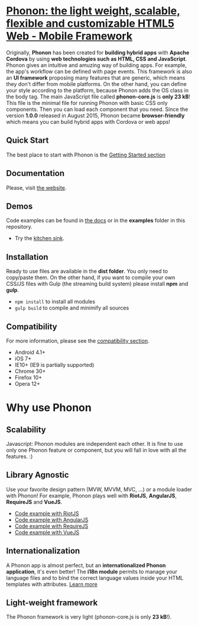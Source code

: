 # [Phonon: the light weight, scalable, flexible and customizable HTML5 Web - Mobile Framework ](http://phonon.quarkdev.com)

Originally, **Phonon** has been created for **building hybrid apps** with **Apache Cordova** by using **web technologies such as HTML, CSS and JavaScript**. Phonon gives an intuitive and amuzing way of building apps. For example, the app's workflow can be defined with page events. This framework is also an **UI framework** proposing many features that are generic, which means they don't differ from mobile platforms. On the other hand, you can define your style according to the platform, because Phonon adds the OS class in the body tag.
The main JavaScript file called **phonon-core.js** is **only 23 kB**! This file is the minimal file for running Phonon with basic CSS only components. Then you can load each component that you need.
Since the version **1.0.0** released in August 2015, Phonon became **browser-friendly** which means you can build hybrid apps with Cordova or web apps!

## Quick Start

The best place to start with Phonon is the [Getting Started section](http://phonon.quarkdev.com/#getting-started)

## Documentation

Please, visit [the website](http://phonon.quarkdev.com/docs/).

## Demos

Code examples can be found in [the docs](http://phonon.quarkdev.com/docs/) or in the **examples** folder in this repository.

 - Try the [kitchen sink](http://phonon.quarkdev.com/App/public/phonon/kitchen-sink/).

## Installation

Ready to use files are available in the **dist folder**. You only need to copy/paste them.
On the other hand, if you want to compile your own CSS/JS files with Gulp (the streaming build system) please install **npm** and **gulp**.

 - `npm install` to install all modules
 - `gulp build` to compile and minimify all sources

## Compatibility

For more information, please see the [compatibility section](http://phonon.quarkdev.com/#compatibility).

 - Android 4.1+
 - iOS 7+
 - IE10+ (IE9 is partially supported)
 - Chrome 30+
 - Firefox 10+
 - Opera 12+

# Why use Phonon

## Scalability

Javascript: Phonon modules are independent each other.
It is fine to use only one Phonon feature or component, but you will fall in love with all the features. :)


## Library Agnostic

Use your favorite design pattern (MVW, MVVM, MVC, ...) or a module loader with Phonon! For example, Phonon plays well with **RiotJS**, **AngularJS**, **RequireJS** and **VueJS**.

 - [Code example with RiotJS](https://github.com/quark-dev/Phonon-Framework/tree/master/examples/pizza-app-with-riot)
 - [Code example with AngularJS](https://github.com/quark-dev/Phonon-Framework/tree/master/examples/pizza-app-with-angular)
 - [Code example with RequireJS](https://github.com/quark-dev/Phonon-Framework/tree/master/examples/pizza-app-with-require)
 - [Code example with VueJS](https://github.com/quark-dev/Phonon-Framework/tree/master/examples/pizza-app-with-vue)


## Internationalization

A Phonon app is almost perfect, but an **internationalized Phonon application**, it's even better!
The **i18n module** permits to manage your language files and to bind the correct language values inside your HTML templates with attributes.
[Learn more](http://phonon.quarkdev.com/docs/i18n/)

## Light-weight framework

The Phonon framework is very light (phonon-core.js is only **23 kB**!).
